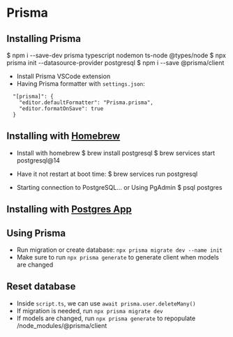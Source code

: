 # Prisma

## Installing Prisma

$ npm i --save-dev prisma typescript nodemon ts-node @types/node
$ npx prisma init --datasource-provider postgresql
$ npm i --save @prisma/client

- Install Prisma VSCode extension
- Having Prisma formatter with `settings.json`:

```
  "[prisma]": {
    "editor.defaultFormatter": "Prisma.prisma",
    "editor.formatOnSave": true
  }
```

## Installing with [Homebrew](https://wiki.postgresql.org/wiki/Homebrew)

- Install with homebrew
  $ brew install postgresql
  $ brew services start postgresql@14

- Have it not restart at boot time:
  $ brew services run postgresql

- Starting connection to PostgreSQL... or Using PgAdmin
  $ psql postgres

## Installing with [Postgres App](https://postgresapp.com/)

## Using Prisma

- Run migration or create database: `npx prisma migrate dev --name init`
- Make sure to run `npx prisma generate` to generate client when models are changed

## Reset database

- Inside `script.ts`, we can use `await prisma.user.deleteMany()`
- If migration is needed, run `npx prisma migrate dev`
- If models are changed, run `npx prisma generate` to repopulate /node_modules/@prisma/client
